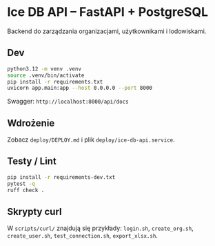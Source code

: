 # Ice DB API – FastAPI + PostgreSQL

Backend do zarządzania organizacjami, użytkownikami i lodowiskami.

## Dev

```bash
python3.12 -m venv .venv
source .venv/bin/activate
pip install -r requirements.txt
uvicorn app.main:app --host 0.0.0.0 --port 8000
```

Swagger: `http://localhost:8000/api/docs`

## Wdrożenie

Zobacz `deploy/DEPLOY.md` i plik `deploy/ice-db-api.service`.

## Testy / Lint

```bash
pip install -r requirements-dev.txt
pytest -q
ruff check .
```

## Skrypty curl

W `scripts/curl/` znajdują się przykłady: `login.sh`, `create_org.sh`, `create_user.sh`, `test_connection.sh`, `export_xlsx.sh`.
